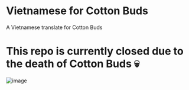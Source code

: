# Vietnamese for Cotton Buds
A Vietnamese translate for Cotton Buds

# This repo is currently closed due to the death of Cotton Buds 💀


![image](https://user-images.githubusercontent.com/98001973/234882348-1f63bc3f-3aa8-4e63-916b-0e28a7d096de.png)
